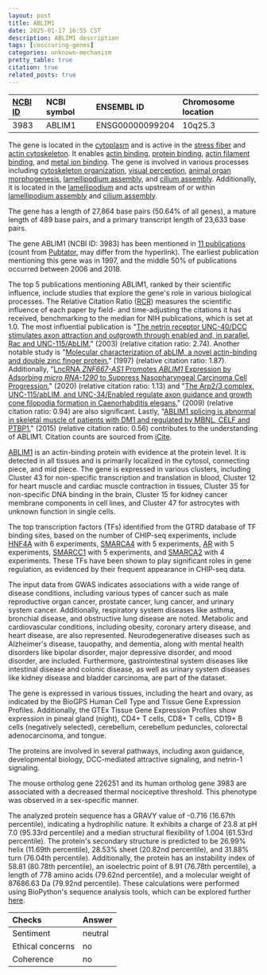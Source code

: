 ```yaml
---
layout: post
title: ABLIM1
date: 2025-01-17 16:55 CST
description: ABLIM1 description
tags: [cooccuring-genes]
categories: unknown-mechanism
pretty_table: true
citation: true
related_posts: true
---
```




| [NCBI ID](https://www.ncbi.nlm.nih.gov/gene/3983) | NCBI symbol | ENSEMBL ID | Chromosome location |
| :-------- | :------- | :-------- | :------- |
| 3983  | ABLIM1 | ENSG00000099204 | 10q25.3 |



The gene is located in the [cytoplasm](https://amigo.geneontology.org/amigo/term/GO:0005737) and is active in the [stress fiber](https://amigo.geneontology.org/amigo/term/GO:0001725) and [actin cytoskeleton](https://amigo.geneontology.org/amigo/term/GO:0015629). It enables [actin binding](https://amigo.geneontology.org/amigo/term/GO:0003779), [protein binding](https://amigo.geneontology.org/amigo/term/GO:0005515), [actin filament binding](https://amigo.geneontology.org/amigo/term/GO:0051015), and [metal ion binding](https://amigo.geneontology.org/amigo/term/GO:0046872). The gene is involved in various processes including [cytoskeleton organization](https://amigo.geneontology.org/amigo/term/GO:0007010), [visual perception](https://amigo.geneontology.org/amigo/term/GO:0007601), [animal organ morphogenesis](https://amigo.geneontology.org/amigo/term/GO:0009887), [lamellipodium assembly](https://amigo.geneontology.org/amigo/term/GO:0030032), and [cilium assembly](https://amigo.geneontology.org/amigo/term/GO:0060271). Additionally, it is located in the [lamellipodium](https://amigo.geneontology.org/amigo/term/GO:0030027) and acts upstream of or within [lamellipodium assembly](https://amigo.geneontology.org/amigo/term/GO:0030032) and [cilium assembly](https://amigo.geneontology.org/amigo/term/GO:0060271).


The gene has a length of 27,864 base pairs (50.64% of all genes), a mature length of 489 base pairs, and a primary transcript length of 23,633 base pairs.


The gene ABLIM1 (NCBI ID: 3983) has been mentioned in [11 publications](https://pubmed.ncbi.nlm.nih.gov/?term=%22ABLIM1%22) (count from [Pubtator](https://academic.oup.com/nar/article/47/W1/W587/5494727), may differ from the hyperlink). The earliest publication mentioning this gene was in 1997, and the middle 50% of publications occurred between 2006 and 2018.


The top 5 publications mentioning ABLIM1, ranked by their scientific influence, include studies that explore the gene's role in various biological processes. The Relative Citation Ratio ([RCR](https://journals.plos.org/plosbiology/article?id=10.1371/journal.pbio.1002541)) measures the scientific influence of each paper by field- and time-adjusting the citations it has received, benchmarking to the median for NIH publications, which is set at 1.0. The most influential publication is "[The netrin receptor UNC-40/DCC stimulates axon attraction and outgrowth through enabled and, in parallel, Rac and UNC-115/AbLIM.](https://pubmed.ncbi.nlm.nih.gov/12526772)" (2003) (relative citation ratio: 2.74). Another notable study is "[Molecular characterization of abLIM, a novel actin-binding and double zinc finger protein.](https://pubmed.ncbi.nlm.nih.gov/9245787)" (1997) (relative citation ratio: 1.87). Additionally, "[LncRNA <i>ZNF667-AS1</i> Promotes <i>ABLIM1</i> Expression by Adsorbing <i>micro</i> <i>RNA-1290</i> to Suppress Nasopharyngeal Carcinoma Cell Progression.](https://pubmed.ncbi.nlm.nih.gov/32606725)" (2020) (relative citation ratio: 1.13) and "[The Arp2/3 complex, UNC-115/abLIM, and UNC-34/Enabled regulate axon guidance and growth cone filopodia formation in Caenorhabditis elegans.](https://pubmed.ncbi.nlm.nih.gov/19799769)" (2009) (relative citation ratio: 0.94) are also significant. Lastly, "[ABLIM1 splicing is abnormal in skeletal muscle of patients with DM1 and regulated by MBNL, CELF and PTBP1.](https://pubmed.ncbi.nlm.nih.gov/25403273)" (2015) (relative citation ratio: 0.56) contributes to the understanding of ABLIM1. Citation counts are sourced from [iCite](https://icite.od.nih.gov).


[ABLIM1](https://www.proteinatlas.org/ENSG00000099204-ABLIM1) is an actin-binding protein with evidence at the protein level. It is detected in all tissues and is primarily localized in the cytosol, connecting piece, and mid piece. The gene is expressed in various clusters, including Cluster 43 for non-specific transcription and translation in blood, Cluster 12 for heart muscle and cardiac muscle contraction in tissues, Cluster 35 for non-specific DNA binding in the brain, Cluster 15 for kidney cancer membrane components in cell lines, and Cluster 47 for astrocytes with unknown function in single cells.


The top transcription factors (TFs) identified from the GTRD database of TF binding sites, based on the number of CHIP-seq experiments, include [HNF4A](https://www.ncbi.nlm.nih.gov/gene/3172) with 6 experiments, [SMARCA4](https://www.ncbi.nlm.nih.gov/gene/6597) with 5 experiments, [AR](https://www.ncbi.nlm.nih.gov/gene/367) with 5 experiments, [SMARCC1](https://www.ncbi.nlm.nih.gov/gene/6599) with 5 experiments, and [SMARCA2](https://www.ncbi.nlm.nih.gov/gene/6595) with 4 experiments. These TFs have been shown to play significant roles in gene regulation, as evidenced by their frequent appearance in CHIP-seq data.



The input data from GWAS indicates associations with a wide range of disease conditions, including various types of cancer such as male reproductive organ cancer, prostate cancer, lung cancer, and urinary system cancer. Additionally, respiratory system diseases like asthma, bronchial disease, and obstructive lung disease are noted. Metabolic and cardiovascular conditions, including obesity, coronary artery disease, and heart disease, are also represented. Neurodegenerative diseases such as Alzheimer's disease, tauopathy, and dementia, along with mental health disorders like bipolar disorder, major depressive disorder, and mood disorder, are included. Furthermore, gastrointestinal system diseases like intestinal disease and colonic disease, as well as urinary system diseases like kidney disease and bladder carcinoma, are part of the dataset.



The gene is expressed in various tissues, including the heart and ovary, as indicated by the BioGPS Human Cell Type and Tissue Gene Expression Profiles. Additionally, the GTEx Tissue Gene Expression Profiles show expression in pineal gland (night), CD4+ T cells, CD8+ T cells, CD19+ B cells (negatively selected), cerebellum, cerebellum peduncles, colorectal adenocarcinoma, and tongue.


The proteins are involved in several pathways, including axon guidance, developmental biology, DCC-mediated attractive signaling, and netrin-1 signaling.


The mouse ortholog gene 226251 and its human ortholog gene 3983 are associated with a decreased thermal nociceptive threshold. This phenotype was observed in a sex-specific manner.


The analyzed protein sequence has a GRAVY value of -0.716 (16.67th percentile), indicating a hydrophilic nature. It exhibits a charge of 23.8 at pH 7.0 (95.33rd percentile) and a median structural flexibility of 1.004 (61.53rd percentile). The protein's secondary structure is predicted to be 26.99% helix (11.69th percentile), 28.53% sheet (20.82nd percentile), and 31.88% turn (76.04th percentile). Additionally, the protein has an instability index of 58.81 (80.78th percentile), an isoelectric point of 8.91 (76.78th percentile), a length of 778 amino acids (79.62nd percentile), and a molecular weight of 87686.63 Da (79.92nd percentile). These calculations were performed using BioPython's sequence analysis tools, which can be explored further [here](https://biopython.org/docs/1.75/api/Bio.SeqUtils.ProtParam.html).





| Checks    | Answer |
| :-------- | :------- |
| Sentiment  | neutral   |
| Ethical concerns | no     |
| Coherence    | no    |